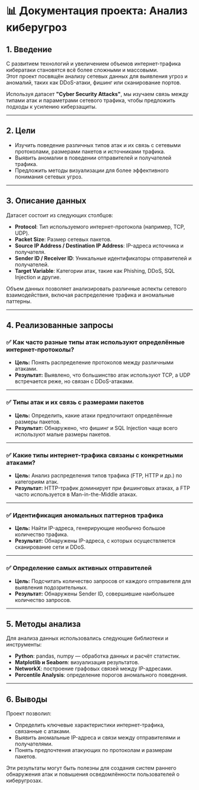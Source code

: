 # 📊 Документация проекта: Анализ киберугроз

## 1. Введение

С развитием технологий и увеличением объемов интернет-трафика кибератаки становятся всё более сложными и массовыми.  
Этот проект посвящён анализу сетевых данных для выявления угроз и аномалий, таких как DDoS-атаки, фишинг или сканирование портов.

Используя датасет **"Cyber Security Attacks"**, мы изучаем связь между типами атак и параметрами сетевого трафика, чтобы предложить подходы к усилению киберзащиты.

---

## 2. Цели

- Изучить поведение различных типов атак и их связь с сетевыми протоколами, размерами пакетов и источниками трафика.
- Выявить аномалии в поведении отправителей и получателей трафика.
- Предложить методы визуализации для более эффективного понимания сетевых угроз.

---

## 3. Описание данных

Датасет состоит из следующих столбцов:

- **Protocol**: Тип используемого интернет-протокола (например, TCP, UDP).
- **Packet Size**: Размер сетевых пакетов.
- **Source IP Address / Destination IP Address**: IP-адреса источника и получателя.
- **Sender ID / Receiver ID**: Уникальные идентификаторы отправителей и получателей.
- **Target Variable**: Категории атак, такие как Phishing, DDoS, SQL Injection и другие.

Объем данных позволяет анализировать различные аспекты сетевого взаимодействия, включая распределение трафика и аномальные паттерны.

---

## 4. Реализованные запросы

### ✅ Как часто разные типы атак используют определённые интернет-протоколы?
- **Цель:** Понять распределение протоколов между различными атаками.
- **Результат:** Выявлено, что большинство атак используют TCP, а UDP встречается реже, но связан с DDoS-атаками.

---

### ✅ Типы атак и их связь с размерами пакетов
- **Цель:** Определить, какие атаки предпочитают определённые размеры пакетов.
- **Результат:** Обнаружено, что фишинг и SQL Injection чаще всего используют малые размеры пакетов.

---

### ✅ Какие типы интернет-трафика связаны с конкретными атаками?
- **Цель:** Анализ распределения типов трафика (FTP, HTTP и др.) по категориям атак.
- **Результат:** HTTP-трафик доминирует при фишинговых атаках, а FTP часто используется в Man-in-the-Middle атаках.

---

### ✅ Идентификация аномальных паттернов трафика
- **Цель:** Найти IP-адреса, генерирующие необычно большое количество трафика.
- **Результат:** Обнаружены IP-адреса, с которых осуществляется сканирование сети и DDoS.

---

### ✅ Определение самых активных отправителей
- **Цель:** Подсчитать количество запросов от каждого отправителя для выявления подозрительных.
- **Результат:** Обнаружены Sender ID, совершившие наибольшее количество запросов.

---

## 5. Методы анализа

Для анализа данных использовались следующие библиотеки и инструменты:

- **Python**: pandas, numpy — обработка данных и расчёт статистик.
- **Matplotlib и Seaborn**: визуализация результатов.
- **NetworkX**: построение графовых связей между IP-адресами.
- **Percentile Analysis**: определение порогов аномального поведения.

---

## 6. Выводы

Проект позволил:
- Определить ключевые характеристики интернет-трафика, связанные с атаками.
- Выявить аномальные IP-адреса и связи между отправителями и получателями.
- Понять предпочтения атакующих по протоколам и размерам пакетов.

Эти результаты могут быть полезны для создания систем раннего обнаружения атак и повышения осведомлённости пользователей о киберугрозах.

